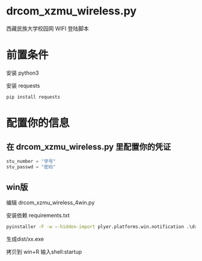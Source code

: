 # drcom_xzmu_wireless.py
西藏民族大学校园网 WIFI 登陆脚本

# 前置条件
安装 python3

安装 requests
```zsh
pip install requests
```

# 配置你的信息
##  在 drcom_xzmu_wireless.py 里配置你的凭证
```python
stu_number = "学号"
stu_passwd = "密码"
```

## win版
编辑 drcom_xzmu_wireless_4win.py

安装依赖 requirements.txt

```cmd
pyinstaller -F -w --hidden-import plyer.platforms.win.notification .\drcom_xzmu_wireless_4win.py
```

生成dist/xx.exe

拷贝到
win+R 输入shell:startup
